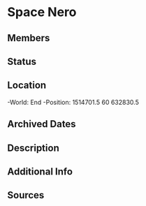 # Space Nero

## Members

## Status

## Location
-World: End
-Position: 1514701.5 60 632830.5

## Archived Dates

## Description

## Additional Info

## Sources
